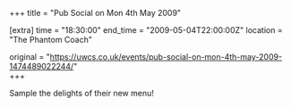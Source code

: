 +++
title = "Pub Social on Mon 4th May 2009"

[extra]
time = "18:30:00"
end_time = "2009-05-04T22:00:00Z"
location = "The Phantom Coach"

original = "https://uwcs.co.uk/events/pub-social-on-mon-4th-may-2009-1474489022244/"    
+++

Sample the delights of their new menu\!

